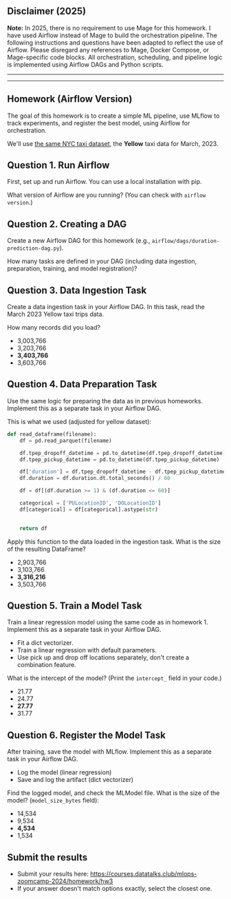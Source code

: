 

## Disclaimer (2025)

**Note:** In 2025, there is no requirement to use Mage for this homework. I have used Airflow instead of Mage to build the orchestration pipeline. The following instructions and questions have been adapted to reflect the use of Airflow. Please disregard any references to Mage, Docker Compose, or Mage-specific code blocks. All orchestration, scheduling, and pipeline logic is implemented using Airflow DAGs and Python scripts.

---

---

## Homework (Airflow Version)

The goal of this homework is to create a simple ML pipeline, use MLflow to track experiments, and register the best model, using Airflow for orchestration.

We'll use [the same NYC taxi dataset](https://www1.nyc.gov/site/tlc/about/tlc-trip-record-data.page), the **Yellow** taxi data for March, 2023.

## Question 1. Run Airflow

First, set up and run Airflow. You can use a local installation with pip.

What version of Airflow are you running? (You can check with `airflow version`.)



## Question 2. Creating a DAG

Create a new Airflow DAG for this homework (e.g., `airflow/dags/duration-prediction-dag.py`).

How many tasks are defined in your DAG (including data ingestion, preparation, training, and model registration)?


## Question 3. Data Ingestion Task

Create a data ingestion task in your Airflow DAG. In this task, read the March 2023 Yellow taxi trips data.

How many records did you load?

- 3,003,766
- 3,203,766
- **3,403,766**
- 3,603,766

## Question 4. Data Preparation Task

Use the same logic for preparing the data as in previous homeworks. Implement this as a separate task in your Airflow DAG.

This is what we used (adjusted for yellow dataset):

```python
def read_dataframe(filename):
    df = pd.read_parquet(filename)

    df.tpep_dropoff_datetime = pd.to_datetime(df.tpep_dropoff_datetime)
    df.tpep_pickup_datetime = pd.to_datetime(df.tpep_pickup_datetime)

    df['duration'] = df.tpep_dropoff_datetime - df.tpep_pickup_datetime
    df.duration = df.duration.dt.total_seconds() / 60

    df = df[(df.duration >= 1) & (df.duration <= 60)]

    categorical = ['PULocationID', 'DOLocationID']
    df[categorical] = df[categorical].astype(str)
    

    return df
```

Apply this function to the data loaded in the ingestion task. What is the size of the resulting DataFrame?

- 2,903,766
- 3,103,766
- **3,316,216**
- 3,503,766

## Question 5. Train a Model Task

Train a linear regression model using the same code as in homework 1. Implement this as a separate task in your Airflow DAG.

- Fit a dict vectorizer.
- Train a linear regression with default parameters.
- Use pick up and drop off locations separately, don't create a combination feature.

What is the intercept of the model? (Print the `intercept_` field in your code.)

- 21.77
- 24.77
- **27.77**
- 31.77

## Question 6. Register the Model Task


After training, save the model with MLflow. Implement this as a separate task in your Airflow DAG.

- Log the model (linear regression)
- Save and log the artifact (dict vectorizer)

Find the logged model, and check the MLModel file. What is the size of the model? (`model_size_bytes` field):

- 14,534
- 9,534
- **4,534**
- 1,534



## Submit the results

- Submit your results here: https://courses.datatalks.club/mlops-zoomcamp-2024/homework/hw3
- If your answer doesn't match options exactly, select the closest one.






